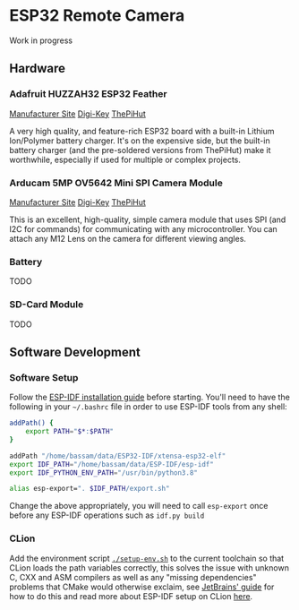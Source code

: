 # ESP32 Remote Camera

Work in progress

## Hardware

### Adafruit HUZZAH32 ESP32 Feather

[Manufacturer Site](https://learn.adafruit.com/adafruit-huzzah32-esp32-feather)
[Digi-Key](https://www.digikey.co.uk/en/products/detail/adafruit-industries-llc/3591/8119805)
[ThePiHut](https://thepihut.com/products/adafruit-huzzah32-esp32-feather-board-pre-soldered-ada3591)

A very high quality, and feature-rich ESP32 board with a built-in Lithium Ion/Polymer battery
charger. It's on the expensive side, but the built-in battery charger (and the pre-soldered versions from
ThePiHut) make it worthwhile, especially if used for multiple or complex projects.

### Arducam 5MP OV5642 Mini SPI Camera Module

[Manufacturer Site](https://www.arducam.com/product/arducam-5mp-plus-spi-cam-arduino-ov5642/)
[Digi-Key](https://www.digikey.co.uk/en/products/detail/sparkfun-electronics/DEV-18440/15203664)
[ThePiHut](https://thepihut.com/products/5mp-ov5642-mini-spi-camera-module-for-arduino)

This is an excellent, high-quality, simple camera module that uses SPI (and I2C for commands) for communicating
with any microcontroller. You can attach any M12 Lens on the camera for different viewing angles.

### Battery

TODO

### SD-Card Module

TODO

## Software Development

### Software Setup

Follow the 
[ESP-IDF installation guide](https://docs.espressif.com/projects/esp-idf/en/latest/esp32/get-started/linux-macos-setup.html)
before starting. 
You'll need to have the following in your `~/.bashrc` file in order to use ESP-IDF tools from
any shell: 
```bash
addPath() {
    export PATH="$*:$PATH"
}

addPath "/home/bassam/data/ESP32-IDF/xtensa-esp32-elf"
export IDF_PATH="/home/bassam/data/ESP-IDF/esp-idf"
export IDF_PYTHON_ENV_PATH="/usr/bin/python3.8"

alias esp-export=". $IDF_PATH/export.sh"
```
Change the above appropriately, you will need to call `esp-export` once before any ESP-IDF operations
such as `idf.py build`

### CLion

Add the environment script [`./setup-env.sh`](./setup-env.sh) to the current toolchain
so that CLion loads the path variables correctly, this solves the issue with unknown C, CXX and ASM compilers
as well as any "missing dependencies" problems that CMake would otherwise exclaim, 
see [JetBrains' guide](https://www.jetbrains.com/help/clion/how-to-create-toolchain-in-clion.html#env-scripts)
for how to do this and read more about ESP-IDF setup on CLion 
[here](https://www.jetbrains.com/help/clion/esp-idf.html).